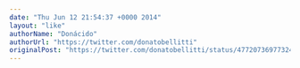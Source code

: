 ```yaml
---
date: "Thu Jun 12 21:54:37 +0000 2014"
layout: "like"
authorName: "Donácido"
authorUrl: "https://twitter.com/donatobellitti"
originalPost: "https://twitter.com/donatobellitti/status/477207369773244416"
---
```

